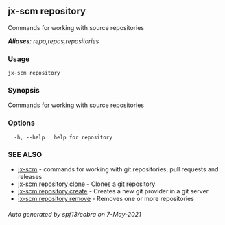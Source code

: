 ## jx-scm repository

Commands for working with source repositories

***Aliases**: repo,repos,repositories*

### Usage

```
jx-scm repository
```

### Synopsis

Commands for working with source repositories

### Options

```
  -h, --help   help for repository
```

### SEE ALSO

* [jx-scm](jx-scm.md)	 - commands for working with git repositories, pull requests and releases
* [jx-scm repository clone](jx-scm_repository_clone.md)	 - Clones a git repository
* [jx-scm repository create](jx-scm_repository_create.md)	 - Creates a new git provider in a git server
* [jx-scm repository remove](jx-scm_repository_remove.md)	 - Removes one or more repositories

###### Auto generated by spf13/cobra on 7-May-2021
